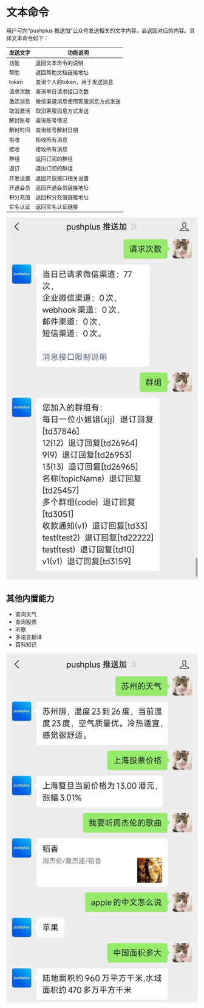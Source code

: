 # 文本命令

用户可向“pushplus 推送加”公众号发送相关的文字内容，会返回对应的内容。具体文本命令如下：


| 发送文字 | 功能说明 |
| --- | --- |
| 功能 | 返回文本命令的说明 |
| 帮助 | 返回帮助文档链接地址 |
| token | 查询个人的token，用于发送消息 |
| 请求次数 | 查询单日请求接口次数 |
| 激活消息 | 微信渠道消息使用客服消息方式发送 |
| 取消激活 | 取消客服消息方式发送 |
| 解封账号 | 查询账号情况 |
| 解封时间 | 查询账号解封日期 |
| 拒收 | 拒收所有消息 |
| 接收 | 接收所有消息 |
| 群组 | 返回订阅的群组 |
| 退订  | 退出订阅的群组 |
| 开发设置 |  返回开放接口相关设置 |
| 开通会员 | 返回开通会员链接地址 |
| 积分充值 | 返回积分充值链接地址 |
| 实名认证 | 返回实名认证链接 |

![消息开关](../images/txt.jpg)

## 其他内置能力

- 查询天气
- 查询股票
- 听歌
- 多语言翻译
- 百科知识

![消息开关](../images/inner.jpg)